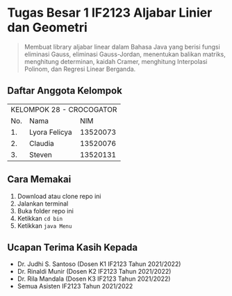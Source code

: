 # Tugas Besar 1 IF2123 Aljabar Linier dan Geometri
> Membuat library aljabar linear dalam Bahasa Java yang berisi fungsi eliminasi Gauss, eliminasi Gauss-Jordan, menentukan balikan matriks, menghitung determinan, kaidah Cramer, menghitung Interpolasi Polinom, dan Regresi Linear Berganda.

## Daftar Anggota Kelompok
<table>
<tr><td colspan = 3 align = "center">KELOMPOK 28 - CROCOGATOR</td></tr>
<tr><td>No.</td><td>Nama</td><td>NIM</td></tr>
<tr><td>1.</td><td>Lyora Felicya</td><td>13520073</td></tr>
<tr><td>2.</td><td>Claudia</td><td>13520076</td></tr>
<tr><td>3.</td><td>Steven</td><td>13520131</td></tr>
</table>

## Cara Memakai
1. Download atau clone repo ini
2. Jalankan terminal
3. Buka folder repo ini
4. Ketikkan `cd bin`
5. Ketikkan `java Menu`

## Ucapan Terima Kasih Kepada
* Dr. Judhi S. Santoso (Dosen K1 IF2123 Tahun 2021/2022)
* Dr. Rinaldi Munir (Dosen K2 IF2123 Tahun 2021/2022)
* Dr. Rila Mandala (Dosen K3 IF2123 Tahun 2021/2022)
* Semua Asisten IF2123 Tahun 2021/2022